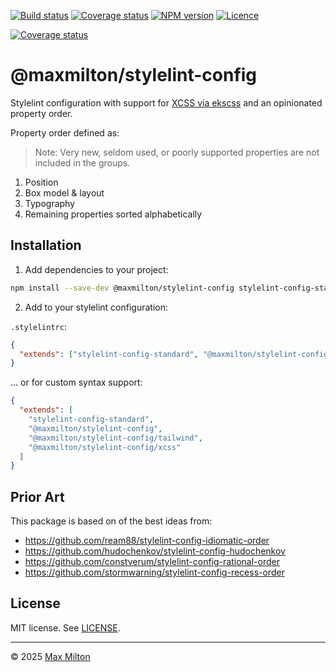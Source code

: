 [![Build status](https://badgen.net/github/checks/maxmilton/stylelint-config?label=ci)](https://github.com/maxmilton/stylelint-config/actions)
[![Coverage status](https://badgen.net/codeclimate/coverage/maxmilton/stylelint-config)](https://codeclimate.com/github/maxmilton/stylelint-config)
[![NPM version](https://badgen.net/npm/v/@maxmilton/stylelint-config)](https://www.npmjs.com/package/@maxmilton/stylelint-config)
[![Licence](https://badgen.net/github/license/maxmilton/stylelint-config)](https://github.com/maxmilton/stylelint-config/blob/master/LICENSE)

<!-- TODO: Migrate to badgen.net once it supports qlty.sh -->
[![Coverage status](https://qlty.sh/badges/b2eae760-4e08-4c6e-9e58-8aa409b620fe/test_coverage.svg)](https://qlty.sh/gh/maxmilton/projects/stylelint-config)

# @maxmilton/stylelint-config

Stylelint configuration with support for [XCSS via ekscss](https://github.com/maxmilton/ekscss) and an opinionated property order.

Property order defined as:

> Note: Very new, seldom used, or poorly supported properties are not included in the groups.

1. Position
1. Box model & layout
1. Typography
1. Remaining properties sorted alphabetically

## Installation

1. Add dependencies to your project:

```sh
npm install --save-dev @maxmilton/stylelint-config stylelint-config-standard
```

2. Add to your stylelint configuration:

`.stylelintrc`:

```json
{
  "extends": ["stylelint-config-standard", "@maxmilton/stylelint-config"]
}
```

... or for custom syntax support:

```json
{
  "extends": [
    "stylelint-config-standard",
    "@maxmilton/stylelint-config",
    "@maxmilton/stylelint-config/tailwind",
    "@maxmilton/stylelint-config/xcss"
  ]
}
```

## Prior Art

This package is based on of the best ideas from:

- <https://github.com/ream88/stylelint-config-idiomatic-order>
- <https://github.com/hudochenkov/stylelint-config-hudochenkov>
- <https://github.com/constverum/stylelint-config-rational-order>
- <https://github.com/stormwarning/stylelint-config-recess-order>

## License

MIT license. See [LICENSE](https://github.com/maxmilton/stylelint-config/blob/master/LICENSE).

---

© 2025 [Max Milton](https://maxmilton.com)
